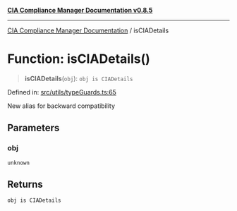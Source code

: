 [**CIA Compliance Manager Documentation v0.8.5**](../README.md)

***

[CIA Compliance Manager Documentation](../globals.md) / isCIADetails

# Function: isCIADetails()

> **isCIADetails**(`obj`): `obj is CIADetails`

Defined in: [src/utils/typeGuards.ts:65](https://github.com/Hack23/cia-compliance-manager/blob/eca22610f41e5f6b6c0cece88769b1ffbe9db4bd/src/utils/typeGuards.ts#L65)

New alias for backward compatibility

## Parameters

### obj

`unknown`

## Returns

`obj is CIADetails`
